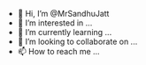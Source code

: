 - 👋 Hi, I’m @MrSandhuJatt
- 👀 I’m interested in ...
- 🌱 I’m currently learning ...
- 💞️ I’m looking to collaborate on ...
- 📫 How to reach me ...

<!---
MrSandhuJatt/MrSandhuJatt is a ✨ special ✨ repository because its `README.md` (this file) appears on your GitHub profile.
You can click the Preview link to take a look at your changes.
--->
